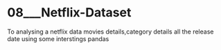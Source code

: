 # 08___Netflix-Dataset
To analysing a netflix data movies details,category details all the release date using some interstings pandas
